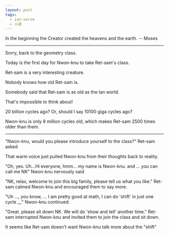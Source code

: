 ```yaml
---
layout: post
tags:
  - ian-verse
  - 小说
---
```


In the beginning the Creator created the heavens and the earth. -- Moses

---

Sorry, back to the geometry class.

Today is the first day for Nwon-knu to take Ret-sam's class.

Ret-sam is a very interesting creature.

Nobody knows how old Ret-sam is.

Somebody said that Ret-sam is as old as the Ian world.

That's impossible to think about!

20 billion cycles ago? Or, should I say 10100 giga cycles ago?

Nwon-knu is only 8 million cycles old, which makes Ret-sam 2500 times older than them.

---

"Nwon-knu, would you please introduce yourself to the class?" Ret-sam asked

That warm voice just pulled Nwon-knu from their thoughts back to reality.

"Oh, yes. Uh...Hi everyone, hmm... my name is Nwon-knu. and ... you can call me NK" Nwon-knu nervously said

"NK, relax, welcome to join this big family, please tell us what you like." Ret-sam calmed Nwon-knu and encouraged them to say more.

"Uh ..., you know, ... I am pretty good at math, I can do 'shift' in just one cycle __" Nwon-knu continued.

"Great. please sit down NK. We will do 'show and tell' another time." Ret-sam interrupted Nwon-knu and invited them to join the class and sit down.

It seems like Ret-sam doesn't want Nwon-knu talk more about the "shift"
